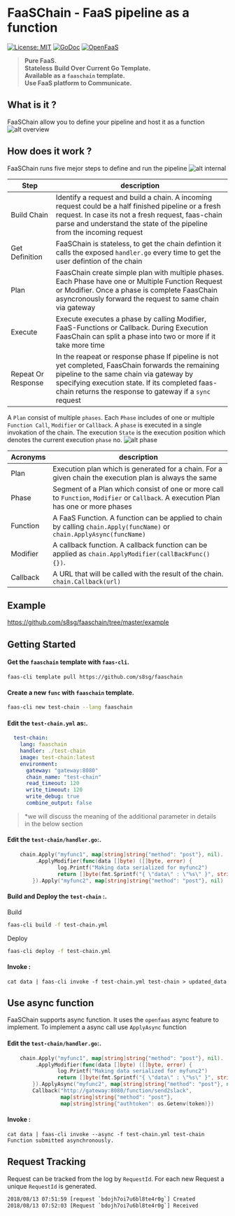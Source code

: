 # FaaSChain - FaaS pipeline as a function
[![License: MIT](https://img.shields.io/badge/License-MIT-yellow.svg)](https://opensource.org/licenses/MIT)
[![GoDoc](https://godoc.org/github.com/s8sg/faaschain?status.svg)](https://godoc.org/github.com/s8sg/faaschain)
[![OpenFaaS](https://img.shields.io/badge/openfaas-serverless-blue.svg)](https://www.openfaas.com)

> **Pure FaaS.**   
> **Stateless**
> **Build Over Current Go Template.**   
> **Available as a `faaschain` template.**   
> **Use FaaS platform to Communicate.**   
     
## What is it ?
FaaSChain allow you to define your pipeline and host it as a function
![alt overview](https://github.com/s8sg/faaschain/blob/master/doc/figure1.jpeg)
     
## How does it work ?
FaaSChain runs five mejor steps to define and run the pipeline
![alt internal](https://github.com/s8sg/faaschain/blob/master/doc/figure2.jpeg)

| Step |  description |
| ---- | ----- |
| Build Chain | Identify a request and build a chain. A incoming request could be a half finished pipeline or a fresh request. In case its not a fresh request, faas-chain parse and understand the state of the pipeline from the incoming request |
| Get Definition | FaaSChain is stateless, to get the chain defintion it calls the exposed `handler.go` every time to get the user defintion of the chain |
| Plan | FaasChain create simple plan with multiple phases. Each Phase have one or Multiple Function Request or Modifier. Once a phase is complete FaasChain asyncronously forward the request to same chain via gateway |
| Execute | Execute executes a phase by calling Modifier, FaaS-Functions or Callback. During Execution FaasChain can split a phase into two or more if it take more time |
| Repeat Or Response | In the reapeat or response phase If pipeline is not yet completed, FaasChain forwards the remaining pipeline to the same chain via gateway by specifying execution state. If its completed faas-chain returns the response to gateway if a `sync` request | 

A `Plan` consist of multiple `phases`. Each `Phase` includes of one or multiple `Function Call`, `Modifier` or `Callback`. A `phase` is executed in a single invokation of the chain. The execution `State` is the execution position which denotes the current execution `phase` no. 
![alt phase](https://github.com/s8sg/faaschain/blob/master/doc/figure3.jpeg)
   
| Acronyms |  description |
| ---- | ----- |
| Plan | Execution plan which is generated for a chain. For a given chain the execution plan is always the same |
| Phase | Segment of a Plan which consist of one or more call to `Function`, `Modifier` or `Callback`. A execution Plan has one or more phases |
| Function | A FaaS Function. A function can be applied to chain by calling `chain.Apply(funcName)` or `chain.ApplyAsync(funcName)` |
| Modifier | A callback function. A callback function can be applied as `chain.ApplyModifier(callBackFunc() {})`. |
| Callback | A URL that will be called with the result of the chain. `chain.Callback(url)` |
  
## Example
https://github.com/s8sg/faaschain/tree/master/example


## Getting Started

#### **Get the `faaschain` template with `faas-cli`**.  
```
faas-cli template pull https://github.com/s8sg/faaschain
```
   
#### **Create a new `func` with `faaschain` template**.  
```bash
faas-cli new test-chain --lang faaschain
```
   
#### **Edit the `test-chain.yml` as:**.  
```yaml
  test-chain:
    lang: faaschain
    handler: ./test-chain
    image: test-chain:latest
    environment:
      gateway: "gateway:8080"
      chain_name: "test-chain"
      read_timeout: 120
      write_timeout: 120
      write_debug: true
      combine_output: false
```
> *we will discuss the meaning of the additional parameter in details  
>  in the below section
    
#### **Edit the `test-chain/handler.go`:**.  
```go
    chain.Apply("myfunc1", map[string]string{"method": "post"}, nil).
         .ApplyModifier(func(data []byte) ([]byte, error) {
                log.Printf("Making data serialized for myfunc2")
                return []byte(fmt.Sprintf("{ \"data\" : \"%s\" }", string(data))), nil
        }).Apply("myfunc2", map[string]string{"method": "post"}, nil)
```
#### **Build and Deploy the `test-chain` :**.  
Build
```bash
faas-cli build -f test-chain.yml
```
Deploy
```bash
faas-cli deploy -f test-chain.yml
```

#### **Invoke :**
```
cat data | faas-cli invoke -f test-chain.yml test-chain > updated_data
```
       
         
          
## Use async function
FaaSChain supports async function. It uses the `openfaas` async feature to implement.
To implement a async call use `ApplyAsync` function
#### **Edit the `test-chain/handler.go`:**.  
```go
    chain.Apply("myfunc1", map[string]string{"method": "post"}, nil).
         .ApplyModifier(func(data []byte) ([]byte, error) {
                log.Printf("Making data serialized for myfunc2")
                return []byte(fmt.Sprintf("{ \"data\" : \"%s\" }", string(data))), nil
        }).ApplyAsync("myfunc2", map[string]string{"method": "post"}, nil).
        Callback("http://gateway:8080/function/send2slack", 
                 map[string]string{"method": "post"}, 
                 map[string]string{"authtoken": os.Getenv(token)})
```
#### **Invoke :**
```
cat data | faas-cli invoke --async -f test-chain.yml test-chain
Function submitted asynchronously.
```

## Request Tracking
Request can be tracked from the log by `RequestId`. For each new Request a unique `RequestId` is generated. 
```bash
2018/08/13 07:51:59 [request `bdojh7oi7u6bl8te4r0g`] Created
2018/08/13 07:52:03 [Request `bdojh7oi7u6bl8te4r0g`] Received
```
